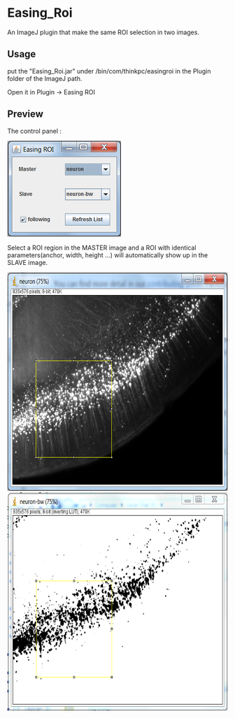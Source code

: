 Easing_Roi
==========

An ImageJ plugin that make the same ROI selection in two images.

Usage
-----
put the "Easing_Roi.jar" under /bin/com/thinkpc/easingroi in the Plugin folder of the ImageJ path.

Open it in Plugin -> Easing ROI 

Preview
-------

The control panel :

<img src="res/panel.png" width="260" heigth="219" />

Select a ROI region in the MASTER image and a ROI with identical parameters(anchor, width, height ...) will automatically show up in the SLAVE image.

<img src="res/master.png" width="660" height="500">
<img src="res/slave.png" width="660" height="500">


